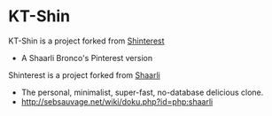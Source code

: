 # KT-Shin

KT-Shin is a project forked from [Shinterest](https://github.com/broncowdd/Shinterest)

- A Shaarli Bronco's Pinterest version

Shinterest is a project forked from [Shaarli](https://github.com/sebsauvage/Shaarli )

- The personal, minimalist, super-fast, no-database delicious clone.
- http://sebsauvage.net/wiki/doku.php?id=php:shaarli
